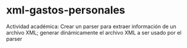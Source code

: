 # xml-gastos-personales
Actividad académica: Crear un parser para extraer información de un archivo XML; generar dinámicamente el archivo XML a ser usado por el parser
